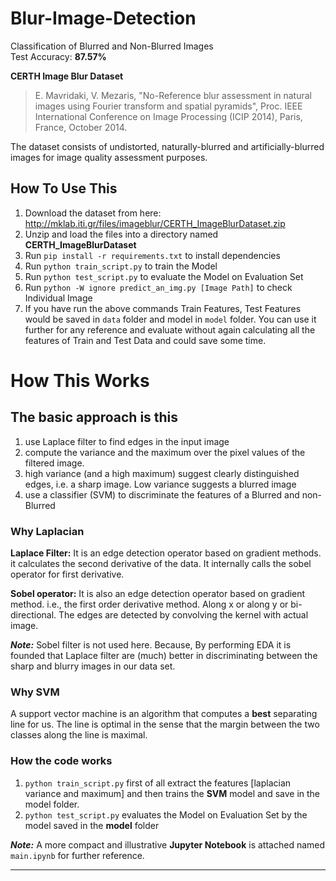 # Blur-Image-Detection

Classification of Blurred and Non-Blurred Images  
Test Accuracy: **87.57%**

**CERTH Image Blur Dataset**

> E. Mavridaki, V. Mezaris, "No-Reference blur assessment in natural images using Fourier transform and spatial pyramids", Proc. IEEE International Conference on Image Processing (ICIP 2014), Paris, France, October 2014.

The dataset consists of undistorted, naturally-blurred and artificially-blurred images for image quality
assessment purposes.

## How To Use This

1. Download the dataset from here:
   http://mklab.iti.gr/files/imageblur/CERTH_ImageBlurDataset.zip
2. Unzip and load the files into a directory named **CERTH_ImageBlurDataset**
3. Run `pip install -r requirements.txt` to install dependencies
4. Run `python train_script.py` to train the Model
5. Run `python test_script.py` to evaluate the Model on Evaluation Set
6. Run `python -W ignore predict_an_img.py [Image Path]` to check Individual Image
7. If you have run the above commands Train Features, Test Features would be saved in `data` folder and model in `model` folder. You can use it further for any reference and evaluate without again calculating all the features of Train and Test Data and could save some time.

# How This Works

## The basic approach is this

1. use Laplace filter to find edges in the input image
2. compute the variance and the maximum over the pixel values of the filtered image.
3. high variance (and a high maximum) suggest clearly distinguished edges, i.e. a sharp image. Low variance suggests a blurred image
4. use a classifier (SVM) to discriminate the features of a Blurred and non-Blurred

### **Why Laplacian**

**Laplace Filter:** It is an edge detection operator based on gradient methods. it calculates the second derivative of the data. It internally calls the sobel operator for first derivative.

**Sobel operator:** It is also an edge detection operator based on gradient method. i.e., the first order derivative method. Along x or along y or bi-directional. The edges are detected by convolving the kernel with actual image.

**_Note:_** Sobel filter is not used here. Because, By performing EDA it is founded that Laplace filter are (much) better in discriminating between the sharp and blurry images in our data set.

### **Why SVM**

A support vector machine is an algorithm that computes a **best** separating line for us. The line is optimal in the sense that the margin between the two classes along the line is maximal.

### How the code works

1. `python train_script.py` first of all extract the features [laplacian variance and maximum] and then trains the **SVM** model and save in the model folder.
2. `python test_script.py` evaluates the Model on Evaluation Set by the model saved in the **model** folder

**_Note:_** A more compact and illustrative **Jupyter Notebook** is attached named `main.ipynb` for further reference.

---

